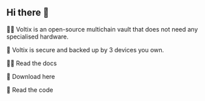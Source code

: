 ## Hi there 👋

🙋‍♀️ Voltix is an open-source multichain vault that does not need any specialised hardware. 

🌈 Voltix is secure and backed up by 3 devices you own. 

👩‍💻 Read the docs

🍿 Download here

🧙 Read the code
